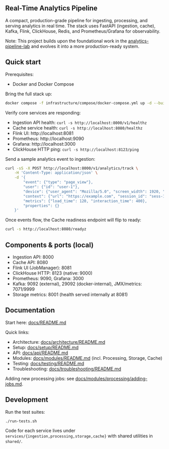 ## Real-Time Analytics Pipeline

A compact, production-grade pipeline for ingesting, processing, and serving analytics in real time. The stack uses FastAPI (ingestion, cache), Kafka, Flink, ClickHouse, Redis, and Prometheus/Grafana for observability.

Note: This project builds upon the foundational work in the [analytics-pipeline-lab](https://github.com/Adam-445/analytics-pipeline-lab) and evolves it into a more production-ready system.

## Quick start

Prerequisites:
- Docker and Docker Compose

Bring the full stack up:

```bash
docker compose -f infrastructure/compose/docker-compose.yml up -d --build
```

Verify core services are responding:

- Ingestion API health: `curl -s http://localhost:8000/v1/healthz`
- Cache service health: `curl -s http://localhost:8080/healthz`
- Flink UI: http://localhost:8081
- Prometheus: http://localhost:9090
- Grafana: http://localhost:3000
- ClickHouse HTTP ping: `curl -s http://localhost:8123/ping`

Send a sample analytics event to ingestion:

```bash
curl -sS -X POST http://localhost:8000/v1/analytics/track \
	-H 'Content-Type: application/json' \
	-d '{
		"event": {"type": "page_view"},
		"user": {"id": "user-1"},
		"device": {"user_agent": "Mozilla/5.0", "screen_width": 1920, "screen_height": 1080},
		"context": {"url": "https://example.com", "session_id": "sess-1"},
		"metrics": {"load_time": 120, "interaction_time": 400},
		"properties": {}
	}'
```

Once events flow, the Cache readiness endpoint will flip to ready:

```bash
curl -s http://localhost:8080/readyz
```

## Components & ports (local)

- Ingestion API: 8000
- Cache API: 8080
- Flink UI (JobManager): 8081
- ClickHouse HTTP: 8123 (native: 9000)
- Prometheus: 9090, Grafana: 3000
- Kafka: 9092 (external), 29092 (docker-internal), JMX/metrics: 7071/9999
- Storage metrics: 8001 (health served internally at 8081)

## Documentation

Start here: [docs/README.md](./docs/README.md)

Quick links:
- Architecture: [docs/architecture/README.md](./docs/architecture/README.md)
- Setup: [docs/setup/README.md](./docs/setup/README.md)
- API: [docs/api/README.md](./docs/api/README.md)
- Modules: [docs/modules/README.md](./docs/modules/README.md) (incl. Processing, Storage, Cache)
- Testing: [docs/testing/README.md](./docs/testing/README.md)
- Troubleshooting: [docs/troubleshooting/README.md](./docs/troubleshooting/README.md)

Adding new processing jobs: see [docs/modules/processing/adding-jobs.md](./docs/modules/processing/adding-jobs.md).

## Development

Run the test suites:

```bash
./run-tests.sh
```

Code for each service lives under `services/{ingestion,processing,storage,cache}` with shared utilities in `shared/`.

